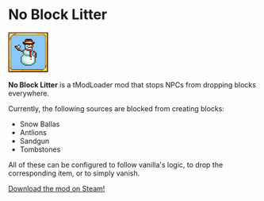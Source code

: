 # No Block Litter

![No Block Litter mod icon](icon.png)

**No Block Litter** is a tModLoader mod that stops NPCs from dropping blocks everywhere.

Currently, the following sources are blocked from creating blocks:
* Snow Ballas
* Antlions
* Sandgun
* Tombstones

All of these can be configured to follow vanilla's logic, to drop the corresponding item, or to simply vanish.

[Download the mod on Steam!](https://steamcommunity.com/sharedfiles/filedetails/?id=2765223363)